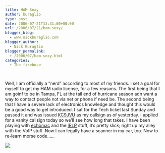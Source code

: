 ```yaml
---
title: HAM Sexy
author: buraglio
type: post
date: 2006-07-21T13:31:00+00:00
url: /2006/07/21/ham-sexy/
blogger_blog:
  - www.nickburaglio.com
blogger_author:
  - Nick Buraglio
blogger_permalink:
  - /2006/07/ham-sexy.html
categories:
  - The firehose

---
```

Well, I am officially a &#8220;nerd&#8221; according to most of my friends. I set a goal for myself to get my HAM radio license, for a few reasons. The first being that I am goinf to be in Tampa, FL at the tail end of hurricane season adn want a way to contact people not via net or phone if need be. The second being that I have a severe lack of electronics knowledge and thought this would be a good way to get introduced. I sat for the Tech ticket last Sunday and passed it and was issued [KC9JVU][1] as my callsign as of yesterday. I applied for a vanity callsign today so we&#8217;ll see how long that takes. I have been playing with  [echomac][2] and the [IRLP][3] stuff, it&#8217;s pretty slick; right up my alley with the VoIP stuff. Now I can legally have a scanner in my car, too. Now to re-learn morse code&#8230;&#8230;

[![][4]][5]

 [1]: http://www.qrz.com/detail/KC9JVU
 [2]: http://www.dogparksoftware.com/EchoMac.html
 [3]: http://www.irlp.net/
 [4]: http://www.hamsexy.com/cms/wp-content/themes/cleanbreeze/images/header.jpg
 [5]: http://www.hamsexy.com/